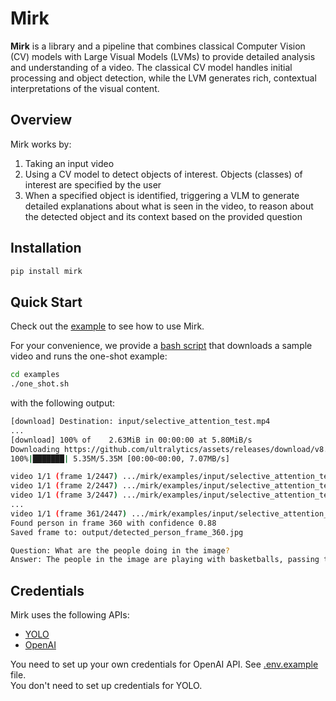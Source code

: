 # Mirk

**Mirk** is a library and a pipeline that combines classical Computer Vision (CV) models with Large Visual Models (LVMs) to provide detailed analysis and understanding of a video. The classical CV model handles initial processing and object detection, while the LVM generates rich, contextual interpretations of the visual content.

## Overview

Mirk works by:

1. Taking an input video
2. Using a CV model to detect objects of interest. Objects (classes) of interest are specified by the user
3. When a specified object is identified, triggering a VLM to generate detailed explanations about what is seen in the video, to reason about the detected object and its context based on the provided question

## Installation

```bash
pip install mirk
```

## Quick Start

Check out the [example](examples/one_shot.ipynb) to see how to use Mirk.

For your convenience, we provide a [bash script](examples/one_shot.sh) that downloads a sample video and runs the one-shot example:

```bash
cd examples
./one_shot.sh 
```

with the following output:

```bash
[download] Destination: input/selective_attention_test.mp4
...
[download] 100% of    2.63MiB in 00:00:00 at 5.80MiB/s
Downloading https://github.com/ultralytics/assets/releases/download/v8.3.0/yolo11n.pt to '.../mirk/mirk/models/yolo11n.pt'...
100%|███████| 5.35M/5.35M [00:00<00:00, 7.07MB/s]

video 1/1 (frame 1/2447) .../mirk/examples/input/selective_attention_test.mp4: 480x640 (no detections), 172.3ms
video 1/1 (frame 2/2447) .../mirk/examples/input/selective_attention_test.mp4: 480x640 (no detections), 145.1ms
video 1/1 (frame 3/2447) .../mirk/examples/input/selective_attention_test.mp4: 480x640 (no detections), 134.0ms
...
video 1/1 (frame 361/2447) .../mirk/examples/input/selective_attention_test.mp4: 480x640 5 persons, 160.9ms
Found person in frame 360 with confidence 0.88
Saved frame to: output/detected_person_frame_360.jpg

Question: What are the people doing in the image?
Answer: The people in the image are playing with basketballs, passing them to each other. There is a group of individuals, and some are walking while others are engaged in the activity. It's a scene from a well-known experiment involving selective attention.
```

## Credentials

Mirk uses the following APIs:

- [YOLO](https://docs.ultralytics.com/quickstart/)
- [OpenAI](https://platform.openai.com/docs/api-reference/introduction)

You need to set up your own credentials for OpenAI API. See [.env.example](.env.example) file.  
You don't need to set up credentials for YOLO.
